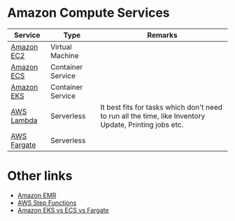 
# Amazon Compute Services

| Service                                                               | Type              | Remarks                                                                                                |
|-----------------------------------------------------------------------|-------------------|--------------------------------------------------------------------------------------------------------|
| [Amazon EC2](AmazonEC2/Readme.md)                                     | Virtual Machine   |                                                                                                        |
| [Amazon ECS](../4_ContainerOrchestrationServices/AmazonECS/Readme.md) | Container Service |                                                                                                        |
| [Amazon EKS](../4_ContainerOrchestrationServices/AmazonEKS.md)        | Container Service |                                                                                                        |
| [AWS Lambda](AWSLambda/Readme.md)                                     | Serverless        | It best fits for tasks which don't need to run all the time, like Inventory Update, Printing jobs etc. |
| [AWS Fargate](AWSFargate.md)                                          | Serverless        |                                                                                                        |

# Other links
- [Amazon EMR](../10_BigDataComponents/BatchProcessing/AmazonEMR.md)
- [AWS Step Functions](AWSStepFunctions.md)
- [Amazon EKS vs ECS vs Fargate](../4_ContainerOrchestrationServices/EKSvsECSvsFargate.md)
